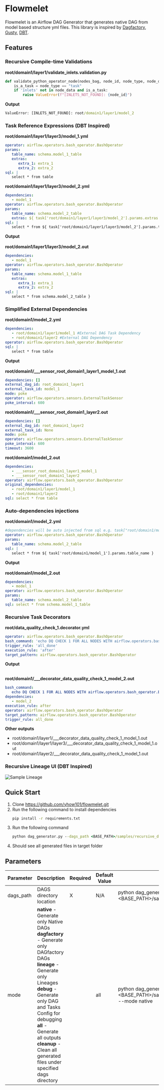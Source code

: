 # Flowmelet

Flowmelet is an Airflow DAG Generator that generates native DAG from model based structure yml files.
This library is inspired by [Dagfactory](https://github.com/ajbosco/dag-factory), [Gusty](https://github.com/pipeline-tools/gusty), [DBT](https://www.getdbt.com).


## Features

### Recursive Compile-time Validations
**root/domain1/layer1/validate_inlets.validation.py**
```python
def validate_python_operator_node(nodes_bag, node_id, node_type, node_data):
    is_a_task = node_type == "task"
    if 'inlets' not in node_data and is_a_task:
        raise ValueError(f"[INLETS_NOT_FOUND]: {node_id}")
```

**Output**
```cmd
ValueError: [INLETS_NOT_FOUND]: root/domain1/layer1/model_2
```
### Task Reference Expressions (DBT Inspired)

**root/domain1/layer1/layer3/model_1.yml**
```yml
operator: airflow.operators.bash_operator.BashOperator
params:
   table_name: schema.model_1_table
   extras:
      extra_1: extra_1
      extra_2: extra_2
sql: |
   select * from table
```

**root/domain1/layer1/layer3/model_2.yml**
```yml
dependencies:
   - model_1
operator: airflow.operators.bash_operator.BashOperator
params:
   table_name: schema.model_2_table
   extras: ${ task['root/domain1/layer1/layer3/model_2'].params.extras }
sql: |
   select * from ${ task['root/domain1/layer1/layer3/model_2'].params.table_name }
```

**Output** <br /><br />
**root/domain1/layer1/layer3/model_2.out**
```yml
dependencies:
   - model_1
operator: airflow.operators.bash_operator.BashOperator
params:
   table_name: schema.model_1_table
   extras:
      extra_1: extra_1
      extra_2: extra_2
sql: |
   select * from schema.model_2_table }
```

### Simplified External Dependencies
**root/domain1/model_2.yml**
```yml
dependencies:
   - root/domain1/layer1/model_1 #External DAG Task Dependency
   - root/domain1/layer2 #External DAG Dependency
operator: airflow.operators.bash_operator.BashOperator
sql: |
   select * from table

```
**Output** <br /><br />
**root/domain1/___sensor_root_domain1_layer1_model_1.out**
```yml
dependencies: []
external_dag_id: root_domain1_layer1
external_task_id: model_1
mode: poke
operator: airflow.operators.sensors.ExternalTaskSensor
poke_interval: 600

```
**root/domain1/___sensor_root_domain1_layer2.out**
```yml
dependencies: []
external_dag_id: root_domain1_layer2
external_task_id: None
mode: poke
operator: airflow.operators.sensors.ExternalTaskSensor
poke_interval: 600
timeout: 3600
```

**root/domain1/model_2.out**
```yml
dependencies:
   - ___sensor_root_domain1_layer1_model_1
   - ___sensor_root_domain1_layer2
operator: airflow.operators.bash_operator.BashOperator
original_dependencies:
   - root/domain1/layer1/model_1
   - root/domain1/layer2
sql: select * from table
```

### Auto-dependencies injections
**root/domain1/model_2.yml**
```yml
#dependencies will be auto injected from sql e.g. task["root/domain1/model_1"].params.table_name
operator: airflow.operators.bash_operator.BashOperator
params:
   table_name: schema.model_2_table
sql: |
   select * from ${ task['root/domain1/model_1'].params.table_name }
```
**Output** <br /><br />
**root/domain1/model_2.out**
```yml
dependencies:
   - model_1
operator: airflow.operators.bash_operator.BashOperator
params:
   table_name: schema.model_2_table
sql: select * from schema.model_1_table
```

### Recursive Task Decorators
**root/data_quality_check_1.decorator.yml**
```yml
operator: airflow.operators.bash_operator.BashOperator
bash_command: 'echo DQ CHECK 1 FOR ALL NODES WITH airflow.operators.bash_operator.BashOperator..  DETECTED_TASK: ${task.task_id}...'
trigger_rule: 'all_done'
execution_rule: 'after'
target_pattern: airflow.operators.bash_operator.BashOperator
```
**Output** <br /><br />

**root/domain1/___decorator_data_quality_check_1_model_2.out**
```yml
bash_command:
   echo DQ CHECK 1 FOR ALL NODES WITH airflow.operators.bash_operator.BashOperator..  DETECTED_TASK: model_2...
dependencies:
   - model_2
execution_rule: after
operator: airflow.operators.bash_operator.BashOperator
target_pattern: airflow.operators.bash_operator.BashOperator
trigger_rule: all_done
```
**Other outputs**
- root/domain1/layer1/___decorator_data_quality_check_1_model_1.out
- root/domain1/layer1/layer3/___decorator_data_quality_check_1_model_1.out
- root/domain1/layer2/___decorator_data_quality_check_1_model_1.out

### Recursive Lineage UI (DBT Inspired)
![Sample Lineage](flowmelet/static/lineage.png)

## Quick Start

1. Clone https://github.com/yhow101/flowmelet.git
2. Run the following command to install dependencies
    ```cmd
    pip install -r requirements.txt
    ```
3. Run the following command
    ```cmd
    python dag_generator.py --dags_path <BASE_PATH>/samples/recursive_decorators
    ```
4. Should see all generated files in target folder

## Parameters

| Parameter | Description                                                                                                                                                                                                                                                                                    | Required | Default Value | Sample                                                                                |
|-----------|------------------------------------------------------------------------------------------------------------------------------------------------------------------------------------------------------------------------------------------------------------------------------------------------| ----------|---------------|---------------------------------------------------------------------------------------| 
| dags_path | DAGS directory location                                                                                                                                                                                                                                                                        | X | N/A           | python dag_generatory --dags_path <BASE_PATH>/samples/recursive_decorators               |
| mode      | **native** - Generate only Native DAGs<br/> **dagfactory** - Generate only DAGfactory DAGs<br/> **lineage** - Generate only Lineages<br/> **debug** - Generate only DAG and Tasks Config for debugging<br/> **all** - Generate all outputs<br/> **cleanup** - Clean all generated files under specified dags directory | | all           | python dag_generatory --dags_path <BASE_PATH>/samples/recursive_decorators --mode native |


